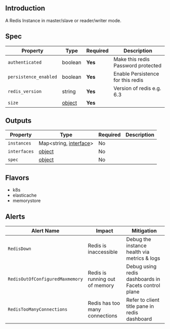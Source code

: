 ## Introduction

A Redis Instance in master/slave or reader/writer mode.

## Spec

| Property              | Type            | Required | Description                        |
|-----------------------|-----------------|----------|------------------------------------|
| `authenticated`       | boolean         | **Yes**  | Make this redis Password protected |
| `persistence_enabled` | boolean         | **Yes**  | Enable Persistence for this redis  |
| `redis_version`       | string          | **Yes**  | Version of redis e.g. 6.3          |
| `size`                | [object](../../traits/size.md) | **Yes**  |                                    |

## Outputs

| Property     | Type                  | Required | Description |
|--------------|-----------------------|----------|-------------|
| `instances`  | Map<string, [interface](../../traits/interface.md)>  | No       |             |
| `interfaces` | [object](../../traits/reader-writer-interfaces.schema.md) | No       |             |
| `spec`       | [object](#spec)       | No       |             |


## Flavors

- k8s
- elasticache
- memorystore

## Alerts

| Alert Name | Impact                | Mitigation                                           |
|------------|-----------------------|------------------------------------------------------|
| `RedisDown`  | Redis is inaccessible | Debug the instance health via metrics & logs         |
 | `RedisOutOfConfiguredMaxmemory` | Redis is running out of memory | Debug using redis dashboards in Facets control plane |
|`RedisTooManyConnections` | Redis has too many connections | Refer to client title pane in redis dashboard |